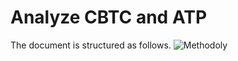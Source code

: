 # Analyze CBTC and ATP
The document is structured as follows.
![Methodoly](https://github.com/elsyv/Analyze-the-implementation-and-impact-of-CBTC-and-ATP/assets/160219319/a3f8996d-0efd-40d1-8a6f-f569b493b965)
